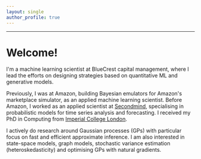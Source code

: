```yaml
---
layout: single
author_profile: true
---
```


---
# Welcome!

I'm a machine learning scientist at BlueCrest capital management, where I lead the efforts on designing strategies based on quantitative ML and generative models.

Previously, I was at Amazon, building Bayesian emulators for Amazon's marketplace simulator, as an applied machine learning scientist.
Before Amazon, I worked as an applied scientist at [Secondmind](http://secondmind.ai), specialising in probabilistic models for time series analysis and forecasting.
I received my PhD in Computing from [Imperial College London](http://www.imperial.ac.uk/computing).

I actively do research around Gaussian processes (GPs) with particular focus on fast and efficient approximate inference. I am also interested in state-space models, graph models, stochastic variance estimation (heteroskedasticity) and optimising GPs with natural gradients.

<!---
I'm a machine learning applied scientist at [Secondmind](http://secondmind.ai), where I specialise on probabilistic models for time series analysis and forecasting. I received my PhD in Computing from [Imperial College London](http://www.imperial.ac.uk/computing). I actively do research around Gaussian processes (GPs) with particular focus on fast and efficient approximate inference. I am also interested in state-space models, graph models, stochastic variance estimation (heteroskedasticity) and optimising GPs with natural gradients.

A byproduct of my research is the creation of an internal library for linear time inference in GPs for time series, and, a model-based reinforcement learning investment strategy that runs on a fund.


I'm a senior machine learning researcher at [PROWLER.io](www.prowler.io). I got my PhD in Computing from [Imperial College London](http://www.imperial.ac.uk/computing) focusing on Gaussian process models for facial behaviour analysis.
My current research interests are in statistical machine learning, and, in particular, probabilistic models with applications to autonomous decision making and model-based reinforcement learning.
--->


